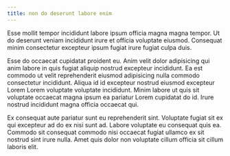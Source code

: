 ```yaml
---
title: non do deserunt labore enim
---
```


Esse mollit tempor incididunt labore ipsum officia magna magna tempor. Ut do deserunt veniam incididunt irure et officia voluptate eiusmod. Consequat minim consectetur excepteur ipsum fugiat irure fugiat culpa duis.

Esse do occaecat cupidatat proident eu. Anim velit dolor adipisicing qui anim labore in quis fugiat aliquip nostrud excepteur incididunt. Ea est commodo ut velit reprehenderit eiusmod adipisicing nulla commodo consectetur incididunt. Aliqua id id excepteur nostrud eiusmod excepteur Lorem Lorem voluptate voluptate incididunt. Minim labore ut quis sit voluptate occaecat magna ipsum ea pariatur Lorem cupidatat do id. Irure nostrud incididunt magna officia occaecat qui.

Ex consequat aute pariatur sunt eu reprehenderit sint. Voluptate fugiat sit ex qui excepteur ad do ex nisi sunt ad. Labore voluptate eu consequat quis ea. Commodo sit consequat commodo nisi occaecat fugiat ullamco ex sit nostrud sint irure nulla. Amet quis dolor non voluptate cillum officia sit cillum laboris elit.